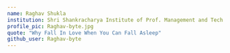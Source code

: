 ```yaml
---
name: Raghav Shukla
institution: Shri Shankracharya Institute of Prof. Management and Tech.
profile_pic: Raghav-byte.jpg
quote: "Why Fall In Love When You Can Fall Asleep"
github_user: Raghav-byte
---
```


